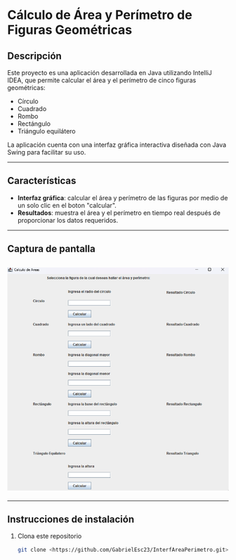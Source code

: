 # **Cálculo de Área y Perímetro de Figuras Geométricas**

## **Descripción**
Este proyecto es una aplicación desarrollada en Java utilizando IntelliJ IDEA, que permite calcular el área y el perímetro de cinco figuras geométricas:
- Círculo
- Cuadrado
- Rombo
- Rectángulo
- Triángulo equilátero

La aplicación cuenta con una interfaz gráfica interactiva diseñada con Java Swing para facilitar su uso.

---

## **Características**
- **Interfaz gráfica**: calcular el área y perímetro de las figuras por medio de un solo clic en el boton "calcular".
- **Resultados**: muestra el área y el perímetro en tiempo real después de proporcionar los datos requeridos.

---

## **Captura de pantalla**
![Captura de la Interfaz](https://github.com/GabrielEsc23/InterfAreaPerimetro/raw/master/interfaz_area_peri.png)
---


---

## **Instrucciones de instalación**
1. Clona este repositorio 
   ```bash
   git clone <https://github.com/GabrielEsc23/InterfAreaPerimetro.git>

